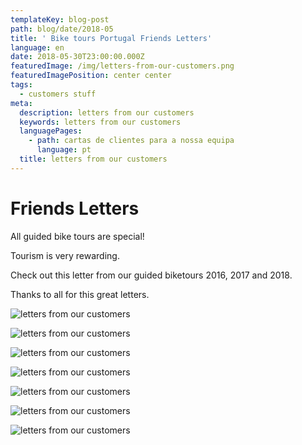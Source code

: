 ```yaml
---
templateKey: blog-post
path: blog/date/2018-05
title: ' Bike tours Portugal Friends Letters'
language: en
date: 2018-05-30T23:00:00.000Z
featuredImage: /img/letters-from-our-customers.png
featuredImagePosition: center center
tags:
  - customers stuff
meta:
  description: letters from our customers
  keywords: letters from our customers
  languagePages:
    - path: cartas de clientes para a nossa equipa
      language: pt
  title: letters from our customers
---
```

# Friends Letters

All guided bike tours are special!

Tourism is very rewarding.

Check out this letter from our guided biketours 2016, 2017 and 2018.

Thanks to all for this great letters.

![letters from our customers](/img/letters-from-our-customers7.png "letters from our customers")

![letters from our customers](/img/letters-from-our-customers2.png "letters from our customers")

![letters from our customers](/img/letters-from-our-customers3.png "letters from our customers")

![letters from our customers](/img/letters-from-our-customers4.png "letters from our customers")

![letters from our customers](/img/letters-from-our-customers5.png "letters from our customers")

![letters from our customers](/img/letters-from-our-customers6.png "letters from our customers")

![letters from our customers](/img/letters-from-our-customers7.png "letters from our customers")
